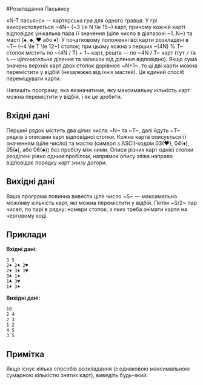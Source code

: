 #Розкладання Пасьянсу

«N-T пасьянс» — картярська гра&nbsp;для одного гравця. У грі використовується ~4N~ (~3 \le N \le 15~) карт, причому кожній карті відповідає унікальна пара її значення (ціле число&nbsp;в діапазоні ~1..N~) та масті (♠, ♣, ♥ або&nbsp;♦). У початковому положенні всі карти розкладені&nbsp;в ~T~ (~4 \le T \le 12~) стопок; при цьому кожна з перших ~(4N) % T~ стопок містить по ~(4N / T) + 1~ карт, решта — по ~4N / T~ карт (тут `/` та `%` — цілочисельне ділення та залишок&nbsp;від ділення відповідно). Якщо сума значень верхніх карт двох стопок дорівнює ~N+1~, то ці дві карти можна перемістити&nbsp;у відбій (незалежно&nbsp;від їхніх мастей). Це єдиний спосіб переміщувати карти.

Напишіть програму, яка визначатиме, яку максимальну кількість карт можна перемістити&nbsp;у відбій, і&nbsp;як це зробити.

## Вхідні дані
Перший рядок містить два цілих числа&nbsp;~N~&nbsp;та ~T~, далі йдуть ~T~ рядків з описами карт відповідної стопки. Кожна карта описується її значенням (ціле число) та мастю (символ&nbsp;з ASCII-кодом 03(♥), 04(♦), 05(♠), або&nbsp;06(♣)) без пробілу між ними. Описи різних карт однієї стопки розділені рівно одним пробілом, напрямок опису зліва направо відповідає порядку карт знизу догори.

## Вихідні дані
Ваша програма повинна вивести ціле число&nbsp;~S~ — максимально можливу кількість карт, які можна перемістити&nbsp;у відбій.
Потім ~S/2~ пар чисел, по&nbsp;парі&nbsp;в рядку: номери стопок, з&nbsp;яких треба знімати карти на черговому ході.

## Приклади

**Вхідні дані:**
```
3 5
2♠ 2♣ 2♥
2♦ 3♦ 1♥
3♣ 1♠
1♣ 3♥
1♦ 3♠
```

**Вихідні дані:**
```
10
2 4
2 3
1 2
4 5
3 5
```

## Примітка
Якщо існує кілька способів розкладання (з&nbsp;однаковою максимальною сумарною кількістю знятих карт), виведіть будь-який.
